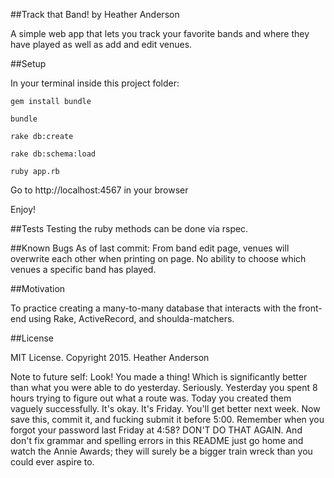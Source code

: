 ##Track that Band!
by Heather Anderson

A simple web app that lets you track your favorite bands and where they have played
as well as add and edit venues.

##Setup

In your terminal inside this project folder:

`gem install bundle`

`bundle`

`rake db:create`

`rake db:schema:load`

`ruby app.rb`

Go to http://localhost:4567 in your browser

Enjoy!

##Tests
Testing the ruby methods can be done via rspec.

##Known Bugs
As of last commit: From band edit page, venues will overwrite each other when printing
on page. No ability to choose which venues a specific band has played.

##Motivation

To practice creating a many-to-many database that interacts with the front-end using Rake, ActiveRecord, and shoulda-matchers.

##License

MIT License. Copyright 2015. Heather Anderson

Note to future self: Look! You made a thing! Which is significantly better than what
you were able to do yesterday. Seriously. Yesterday you spent 8 hours trying to figure
out what a route was. Today you created them vaguely successfully. It's okay. It's Friday. You'll get better next week. Now save this, commit it, and fucking submit it
before 5:00. Remember when you forgot your password last Friday at 4:58? DON'T DO THAT
AGAIN. And don't fix grammar and spelling errors in this README just go home and watch the Annie Awards; they will surely be a bigger train wreck than you could ever aspire to.
